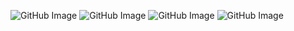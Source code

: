 
![GitHub Image](/Mobile/Abstractt/GreenGlass.png)
![GitHub Image](/Mobile/Abstractt/OrangeGlass.png)
![GitHub Image](/Mobile/Abstractt/PurpleGlass.png)
![GitHub Image](/Mobile/Abstractt/BlueGlass.png)

